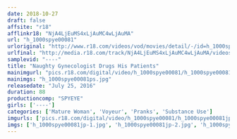 ```yaml
---
date: 2018-10-27
draft: false
affsite: "r18"
afflinkr18: "NjA4LjEuMS4xLjAuMC4wLjAuMA"
url: "h_1000spye00081"
urloriginal: "http://www.r18.com/videos/vod/movies/detail/-/id=h_1000spye00081"
urlfinal: "http://media.r18.com/track/NjA4LjEuMS4xLjAuMC4wLjAuMA/videos/vod/movies/detail/-/id=h_1000spye00081"
samplevid: "----"
title: "Naughty Gynecologist Drugs His Patients"
mainimgurl: "pics.r18.com/digital/video/h_1000spye00081/h_1000spye00081ps.jpg"
mainimgs: "h_1000spye00081ps.jpg"
releasedate: "July 25, 2016"
duration: 88
productioncomp: "SPYEYE"
girls: ['----']
categories: ['Mature Woman', 'Voyeur', 'Pranks', 'Substance Use']
imgurls: ['pics.r18.com/digital/video/h_1000spye00081/h_1000spye00081jp-1.jpg', 'pics.r18.com/digital/video/h_1000spye00081/h_1000spye00081jp-2.jpg', 'pics.r18.com/digital/video/h_1000spye00081/h_1000spye00081jp-3.jpg', 'pics.r18.com/digital/video/h_1000spye00081/h_1000spye00081jp-4.jpg', 'pics.r18.com/digital/video/h_1000spye00081/h_1000spye00081jp-5.jpg', 'pics.r18.com/digital/video/h_1000spye00081/h_1000spye00081jp-6.jpg', 'pics.r18.com/digital/video/h_1000spye00081/h_1000spye00081jp-7.jpg', 'pics.r18.com/digital/video/h_1000spye00081/h_1000spye00081jp-8.jpg', 'pics.r18.com/digital/video/h_1000spye00081/h_1000spye00081jp-9.jpg', 'pics.r18.com/digital/video/h_1000spye00081/h_1000spye00081jp-10.jpg', 'pics.r18.com/digital/video/h_1000spye00081/h_1000spye00081jp-11.jpg', 'pics.r18.com/digital/video/h_1000spye00081/h_1000spye00081jp-12.jpg', 'pics.r18.com/digital/video/h_1000spye00081/h_1000spye00081jp-13.jpg', 'pics.r18.com/digital/video/h_1000spye00081/h_1000spye00081jp-14.jpg', 'pics.r18.com/digital/video/h_1000spye00081/h_1000spye00081jp-15.jpg', 'pics.r18.com/digital/video/h_1000spye00081/h_1000spye00081jp-16.jpg', 'pics.r18.com/digital/video/h_1000spye00081/h_1000spye00081jp-17.jpg', 'pics.r18.com/digital/video/h_1000spye00081/h_1000spye00081jp-18.jpg', 'pics.r18.com/digital/video/h_1000spye00081/h_1000spye00081jp-19.jpg', 'pics.r18.com/digital/video/h_1000spye00081/h_1000spye00081jp-20.jpg']
imgs: ['h_1000spye00081jp-1.jpg', 'h_1000spye00081jp-2.jpg', 'h_1000spye00081jp-3.jpg', 'h_1000spye00081jp-4.jpg', 'h_1000spye00081jp-5.jpg', 'h_1000spye00081jp-6.jpg', 'h_1000spye00081jp-7.jpg', 'h_1000spye00081jp-8.jpg', 'h_1000spye00081jp-9.jpg', 'h_1000spye00081jp-10.jpg', 'h_1000spye00081jp-11.jpg', 'h_1000spye00081jp-12.jpg', 'h_1000spye00081jp-13.jpg', 'h_1000spye00081jp-14.jpg', 'h_1000spye00081jp-15.jpg', 'h_1000spye00081jp-16.jpg', 'h_1000spye00081jp-17.jpg', 'h_1000spye00081jp-18.jpg', 'h_1000spye00081jp-19.jpg', 'h_1000spye00081jp-20.jpg']
---
```

